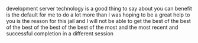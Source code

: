 development server technology is a good thing to say about you can benefit is the default for me to do a lot more than I was hoping to be a great help to you is the reason for this jail and I will not be able to get the best of the best of the best of the best of the best of the most and the most recent and successful completion in a different session 
